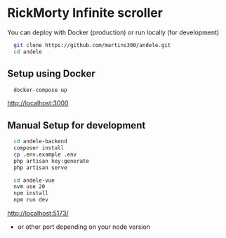 # RickMorty Infinite scroller

You can deploy with Docker (production) or run locally (for development)

```sh 
  git clone https://github.com/martins300/andele.git
  cd andele
```

## Setup using Docker

```sh
  docker-compose up
```

[http://localhost:3000](http://localhost:3000)


## Manual Setup for development 

```sh
  cd andele-backend
  composer install
  cp .env.example .env
  php artisan key:generate
  php artisan serve 
```

```sh
  cd andele-vue
  nvm use 20
  npm install
  npm run dev
```
[http://localhost:5173/](http://localhost:5173/)
* or other port depending on your node version